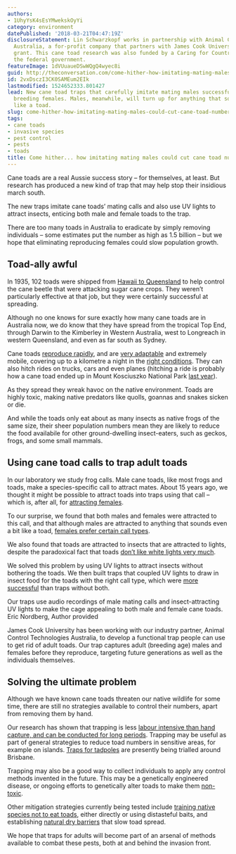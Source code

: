 ```yaml
---
authors:
- 1UhyYsK4sEsYMwekskOyYi
category: environment
datePublished: '2018-03-21T04:47:19Z'
disclosureStatement: Lin Schwarzkopf works in partnership with Animal Control Technologies
  Australia, a for-profit company that partners with James Cook University via a Linkage
  grant. This cane toad research was also funded by a Caring for Country grant from
  the federal government.
featureImage: 1dVUuaueDSwWQgQ4wyec8i
guid: http://theconversation.com/come-hither-how-imitating-mating-males-could-cut-cane-toad-numbers-93484
id: 2vxDsczI3CK0SAMEum2EIk
lastmodified: 1524652333.801427
lead: New cane toad traps that carefully imitate mating males successfully target
  breeding females. Males, meanwhile, will turn up for anything that sounds remotely
  like a toad.
slug: come-hither-how-imitating-mating-males-could-cut-cane-toad-numbers
tags:
- cane toads
- invasive species
- pest control
- pests
- toads
title: Come hither... how imitating mating males could cut cane toad numbers
---
```

Cane toads are a real Aussie success story – for themselves, at least. But research has produced a new kind of trap that may help stop their insidious march south.

The new traps imitate cane toads’ mating calls and also use UV lights to attract insects, enticing both male and female toads to the trap. 

There are too many toads in Australia to eradicate by simply removing individuals – some estimates put the number as high as 1.5 billion – but we hope that eliminating reproducing females could slow population growth.

## Toad-ally awful

In 1935, 102 toads were shipped from [Hawaii to Queensland](https://theconversation.com/everyone-agreed-cane-toads-would-be-a-winner-for-australia-19881) to help control the cane beetle that were attacking sugar cane crops. They weren’t particularly effective at that job, but they were certainly successful at spreading. 


Although no one knows for sure exactly how many cane toads are in Australia now, we do know that they have spread from the tropical Top End, through Darwin to the Kimberley in Western Australia, west to Longreach in western Queensland, and even as far south as Sydney. 

Cane toads [reproduce rapidly](https://theconversation.com/great-invaders-poison-could-also-be-its-downfall-7609), and are [very adaptable](https://phys.org/news/2018-01-invading-toads-adjusting-rapidly-environmental.html) and extremely mobile, covering up to a kilometre a night in the [right conditions](http://www.publish.csiro.au/WR/WR08021). They can also hitch rides on trucks, cars and even planes (hitching a ride is probably how a cane toad ended up in Mount Kosciuszko National Park [last year](http://www.abc.net.au/news/2017-03-22/cane-toad-found-at-mount-kosciuszko-national-park/8374726)).

As they spread they wreak havoc on the native environment. Toads are highly toxic, making native predators like quolls, goannas and snakes sicken or die.

And while the toads only eat about as many insects as native frogs of the same size, their sheer population numbers mean they are likely to reduce the food availabile for other ground-dwelling insect-eaters, such as geckos, frogs, and some small mammals. 


## Using cane toad calls to trap adult toads

In our laboratory we study frog calls. Male cane toads, like most frogs and toads, make a species-specific call to attract mates. About 15 years ago, we thought it might be possible to attract toads into traps using that call – which is, after all, for [attracting females](http://www.publish.csiro.au/WR/WR06173). 

To our surprise, we found that both males and females were attracted to this call, and that although males are attracted to anything that sounds even a bit like a toad, [females prefer certain call types](https://www.sciencedirect.com/science/article/pii/S0003347215003127). 

We also found that toads are attracted to insects that are attracted to lights, despite the paradoxical fact that toads [don’t like white lights very much](https://www-tandfonline-com.elibrary.jcu.edu.au/doi/abs/10.1080/09670874.2015.1058991). 

We solved this problem by using UV lights to attract insects without bothering the toads. We then built traps that coupled UV lights to draw in insect food for the toads with the right call type, which were [more successful](https://link.springer.com/article/10.1007/s10340-014-0555-9) than traps without both. 

[](https://images.theconversation.com/files/211289/original/file-20180321-80654-g2el0i.JPG?ixlib=rb-1.1.0&q=45&auto=format&w=1000&fit=clip) Our traps use audio recordings of male mating calls and insect-attracting UV lights to make the cage appealing to both male and female cane toads. Eric Nordberg, Author provided

James Cook University has been working with our industry partner, Animal Control Technologies Australia, to develop a functional trap people can use to get rid of adult toads. Our trap captures adult (breeding age) males and females before they reproduce, targeting future generations as well as the individuals themselves.

## Solving the ultimate problem

Although we have known cane toads threaten our native wildlife for some time, there are still no strategies available to control their numbers, apart from removing them by hand. 

Our research has shown that trapping is less [labour intensive than hand capture, and can be conducted for long periods](https://www-tandfonline-com.elibrary.jcu.edu.au/doi/full/10.1080/09670874.2017.1363443). Trapping may be useful as part of general strategies to reduce toad numbers in sensitive areas, for example on islands. [Traps for tadpoles](https://theconversation.com/great-invaders-poison-could-also-be-its-downfall-7609) are presently being trialled around Brisbane. 


Trapping may also be a good way to collect individuals to apply any control methods invented in the future. This may be a genetically engineered disease, or ongoing efforts to genetically alter toads to make them [non-toxic](https://www.journals.uchicago.edu/doi/abs/10.1086/692167). 

Other mitigation strategies currently being tested include [training native species not to eat toads](https://theconversation.com/teaching-reptiles-to-avoid-cane-toads-earns-top-honour-in-pms-science-prizes-67306), either directly or using distasteful baits, and establishing [natural dry barriers](https://theconversation.com/building-fences-could-stop-cane-toads-in-their-tracks-37092) that slow toad spread.


We hope that traps for adults will become part of an arsenal of methods available to combat these pests, both at and behind the invasion front.